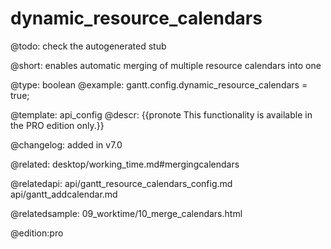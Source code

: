 dynamic_resource_calendars
=============

@todo:
	check the autogenerated stub


@short: enables automatic merging of multiple resource calendars into one
	

@type: boolean
@example:
gantt.config.dynamic_resource_calendars = true;

@template:	api_config
@descr:
{{pronote This functionality is available in the PRO edition only.}}

@changelog: added in v7.0

@related: desktop/working_time.md#mergingcalendars

@relatedapi: api/gantt_resource_calendars_config.md
api/gantt_addcalendar.md

@relatedsample: 09_worktime/10_merge_calendars.html

@edition:pro
